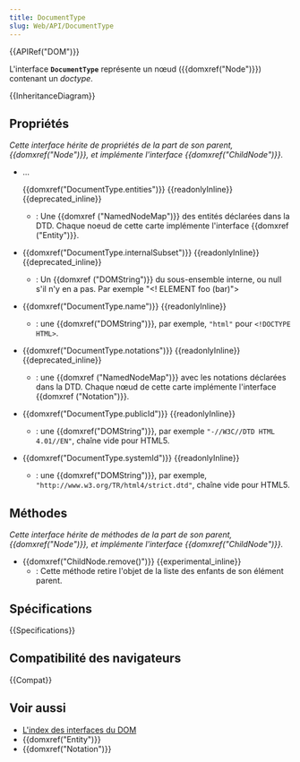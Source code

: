 ```yaml
---
title: DocumentType
slug: Web/API/DocumentType
---
```


{{APIRef("DOM")}}

L'interface **`DocumentType`** représente un nœud ({{domxref("Node")}}) contenant un _doctype_.

{{InheritanceDiagram}}

## Propriétés

_Cette interface hérite de propriétés de la part de son parent, {{domxref("Node")}}, et implémente l'interface {{domxref("ChildNode")}}._

- ...

  {{domxref("DocumentType.entities")}} {{readonlyInline}} {{deprecated_inline}}

  - : Une {{domxref ("NamedNodeMap")}} des entités déclarées dans la DTD. Chaque noeud de cette carte implémente l'interface {{domxref ("Entity")}}.

- {{domxref("DocumentType.internalSubset")}} {{readonlyInline}} {{deprecated_inline}}
  - : Un {{domxref ("DOMString")}} du sous-ensemble interne, ou null s'il n'y en a pas. Par exemple "\<! ELEMENT foo (bar)">
- {{domxref("DocumentType.name")}} {{readonlyInline}}
  - : une {{domxref("DOMString")}}, par exemple, `"html"` pour `<!DOCTYPE HTML>`.
- {{domxref("DocumentType.notations")}} {{readonlyInline}} {{deprecated_inline}}
  - : une {{domxref ("NamedNodeMap")}} avec les notations déclarées dans la DTD. Chaque nœud de cette carte implémente l'interface {{domxref ("Notation")}}.
- {{domxref("DocumentType.publicId")}} {{readonlyInline}}
  - : une {{domxref("DOMString")}}, par exemple `"-//W3C//DTD HTML 4.01//EN"`, chaîne vide pour HTML5.
- {{domxref("DocumentType.systemId")}} {{readonlyInline}}
  - : une {{domxref("DOMString")}}, par exemple, `"http://www.w3.org/TR/html4/strict.dtd"`, chaîne vide pour HTML5.

## Méthodes

_Cette interface hérite de méthodes de la part de son parent, {{domxref("Node")}}, et implémente l'interface {{domxref("ChildNode")}}._

- {{domxref("ChildNode.remove()")}} {{experimental_inline}}
  - : Cette méthode retire l'objet de la liste des enfants de son élément parent.

## Spécifications

{{Specifications}}

## Compatibilité des navigateurs

{{Compat}}

## Voir aussi

- [L'index des interfaces du DOM](/fr/docs/Web/API/Document_Object_Model)
- {{domxref("Entity")}}
- {{domxref("Notation")}}

